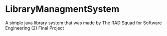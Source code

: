 # LibraryManagmentSystem
A simple java library system that was made by The RAD Squad for Software Engineering (2) Final Project
